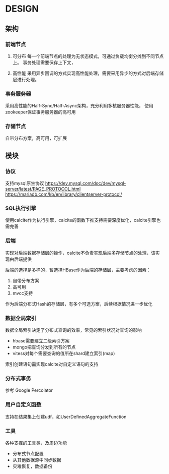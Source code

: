 
# DESIGN

## 架构

### 前端节点

1. 可分布
每一个前端节点的处理为无状态模式，可通过负载均衡分摊到不同节点上。
事务处理需要保存上下文，

2. 高性能
采用异步回调的方式实现高性能处理，需要采用异步的方式对后端存储层进行处理。

### 事务服务器

采用高性能的Half-Sync/Half-Async架构，充分利用多核服务器性能，
使用zookeeper保证事务服务器的高可用

### 存储节点

自带分布方案，高可用，可扩展

## 模块

### 协议

支持mysql原生协议
https://dev.mysql.com/doc/dev/mysql-server/latest/PAGE_PROTOCOL.html
https://mariadb.com/kb/en/library/clientserver-protocol/

### SQL执行引擎

使用calcite作为执行引擎，calcite的函数下推支持需要深度优化，calcite引擎也需完善

### 后端

实现对后端数据存储层的操作，calcite不负责实现后端多存储节点的处理，该实现由后端提供

后端的选择是多样的，暂选择HBase作为后端的存储层，主要考虑的因素：
1. 自带分布方案
2. 高可用
3. mvcc支持

作为后端分布式Hash的存储层，有多个可选方案，后续根据情况进一步优化

### 数据全局索引

数据全局索引决定了分布式查询的效率，常见的索引状况对查询的影响
- hbase需要建立二级索引方案
- mongo把查询分发到所有的节点
- vitess对每个需要查询的值所在shard建立索引(map)

索引创建语句需实现calcite对自定义语句的支持

### 分布式事务

参考 Google Percolator

### 用户自定义函数

支持在结果集上创建udf，如UserDefinedAggregateFunction

### 工具

各种支撑的工具类，及周边功能
- 分布式节点配置
- 从其他数据源中同步数据
- 灾难恢复，数据备份

